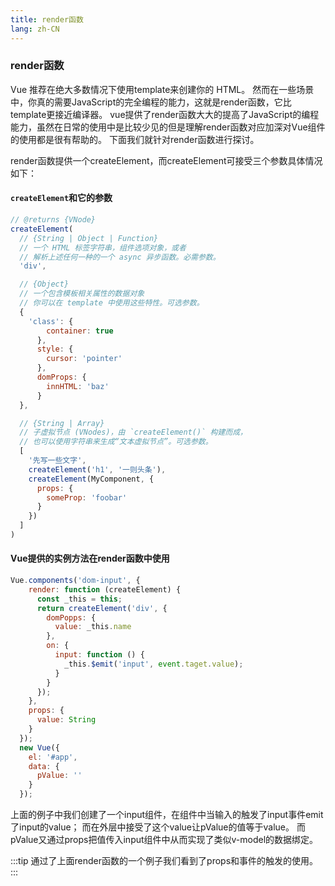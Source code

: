 ```yaml
---
title: render函数
lang: zh-CN
---
```


### render函数
Vue 推荐在绝大多数情况下使用template来创建你的 HTML。
然而在一些场景中，你真的需要JavaScript的完全编程的能力，这就是render函数，它比template更接近编译器。
vue提供了render函数大大的提高了JavaScript的编程能力，虽然在日常的使用中是比较少见的但是理解render函数对应加深对Vue组件的使用都是很有帮助的。
下面我们就针对render函数进行探讨。

render函数提供一个createElement，而createElement可接受三个参数具体情况如下：

#### `createElement`和它的参数

```js
// @returns {VNode}
createElement(
  // {String | Object | Function}
  // 一个 HTML 标签字符串，组件选项对象，或者
  // 解析上述任何一种的一个 async 异步函数。必需参数。
  'div',

  // {Object}
  // 一个包含模板相关属性的数据对象
  // 你可以在 template 中使用这些特性。可选参数。
  {
    'class': {
        container: true
      },
      style: {
        cursor: 'pointer'
      },
      domProps: {
        innHTML: 'baz'
      }
  },

  // {String | Array}
  // 子虚拟节点 (VNodes)，由 `createElement()` 构建而成，
  // 也可以使用字符串来生成“文本虚拟节点”。可选参数。
  [
    '先写一些文字',
    createElement('h1', '一则头条'),
    createElement(MyComponent, {
      props: {
        someProp: 'foobar'
      }
    })
  ]
)
```

#### Vue提供的实例方法在render函数中使用
```js
Vue.components('dom-input', {
    render: function (createElement) {
      const _this = this;
      return createElement('div', {
        domPopps: {
          value: _this.name
        },
        on: {
          input: function () {
            _this.$emit('input', event.taget.value);
          }
        }
      });
    },
    props: {
      value: String
    }
  });
  new Vue({
    el: '#app',
    data: {
      pValue: ''
    }
  });
```
上面的例子中我们创建了一个input组件，在组件中当输入的触发了input事件emit了input的value；
而在外层中接受了这个value让pValue的值等于value。
而pValue又通过props把值传入input组件中从而实现了类似v-model的数据绑定。

:::tip
通过了上面render函数的一个例子我们看到了props和事件的触发的使用。
:::

